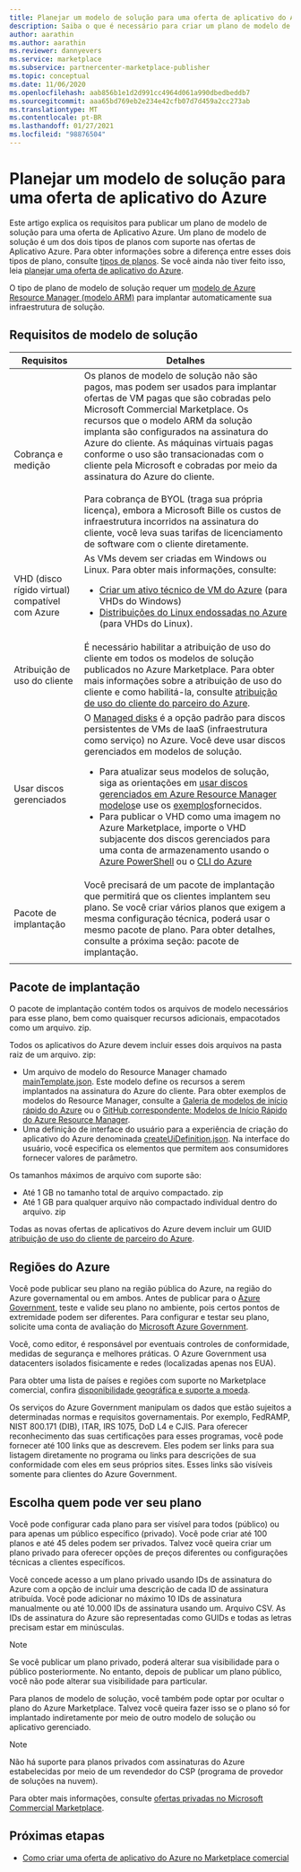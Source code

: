 ```yaml
---
title: Planejar um modelo de solução para uma oferta de aplicativo do Azure
description: Saiba o que é necessário para criar um plano de modelo de solução para uma nova oferta de aplicativo do Azure usando o portal do Marketplace comercial no Microsoft Partner Center.
author: aarathin
ms.author: aarathin
ms.reviewer: dannyevers
ms.service: marketplace
ms.subservice: partnercenter-marketplace-publisher
ms.topic: conceptual
ms.date: 11/06/2020
ms.openlocfilehash: aab856b1e1d2d991cc4964d061a990dbedbeddb7
ms.sourcegitcommit: aaa65bd769eb2e234e42cfb07d7d459a2cc273ab
ms.translationtype: MT
ms.contentlocale: pt-BR
ms.lasthandoff: 01/27/2021
ms.locfileid: "98876504"
---
```

# <a name="plan-a-solution-template-for-an-azure-application-offer"></a>Planejar um modelo de solução para uma oferta de aplicativo do Azure

Este artigo explica os requisitos para publicar um plano de modelo de solução para uma oferta de Aplicativo Azure. Um plano de modelo de solução é um dos dois tipos de planos com suporte nas ofertas de Aplicativo Azure. Para obter informações sobre a diferença entre esses dois tipos de plano, consulte [tipos de planos](plan-azure-application-offer.md#plans). Se você ainda não tiver feito isso, leia [planejar uma oferta de aplicativo do Azure](plan-azure-application-offer.md).

O tipo de plano de modelo de solução requer um [modelo de Azure Resource Manager (modelo ARM)](../azure-resource-manager/templates/overview.md) para implantar automaticamente sua infraestrutura de solução.

## <a name="solution-template-requirements"></a>Requisitos de modelo de solução

| Requisitos | Detalhes |
| ------------ | ------------- |
| Cobrança e medição | Os planos de modelo de solução não são pagos, mas podem ser usados para implantar ofertas de VM pagas que são cobradas pelo Microsoft Commercial Marketplace. Os recursos que o modelo ARM da solução implanta são configurados na assinatura do Azure do cliente. As máquinas virtuais pagas conforme o uso são transacionadas com o cliente pela Microsoft e cobradas por meio da assinatura do Azure do cliente. <br><br> Para cobrança de BYOL (traga sua própria licença), embora a Microsoft Bille os custos de infraestrutura incorridos na assinatura do cliente, você leva suas tarifas de licenciamento de software com o cliente diretamente. |
| VHD (disco rígido virtual) compatível com Azure | As VMs devem ser criadas em Windows ou Linux. Para obter mais informações, consulte:<ul><li>[Criar um ativo técnico de VM do Azure](./azure-vm-create-certification-faq.md#address-a-vulnerability-or-an-exploit-in-a-vm-offer) (para VHDs do Windows)</li><li>[Distribuições do Linux endossadas no Azure](../virtual-machines/linux/endorsed-distros.md) (para VHDs do Linux).</li></ul> |
| Atribuição de uso do cliente | É necessário habilitar a atribuição de uso do cliente em todos os modelos de solução publicados no Azure Marketplace. Para obter mais informações sobre a atribuição de uso do cliente e como habilitá-la, consulte [atribuição de uso do cliente do parceiro do Azure](azure-partner-customer-usage-attribution.md). |
| Usar discos gerenciados | O [Managed disks](../virtual-machines/managed-disks-overview.md) é a opção padrão para discos persistentes de VMs de IaaS (infraestrutura como serviço) no Azure. Você deve usar discos gerenciados em modelos de solução.<ul><li>Para atualizar seus modelos de solução, siga as orientações em [usar discos gerenciados em Azure Resource Manager modelos](../virtual-machines/using-managed-disks-template-deployments.md)e use os [exemplos](https://github.com/Azure/azure-quickstart-templates)fornecidos.</li><li>Para publicar o VHD como uma imagem no Azure Marketplace, importe o VHD subjacente dos discos gerenciados para uma conta de armazenamento usando o [Azure PowerShell](/previous-versions/azure/virtual-machines/scripts/virtual-machines-powershell-sample-copy-managed-disks-vhd) ou o [CLI do Azure](/previous-versions/azure/virtual-machines/scripts/virtual-machines-cli-sample-copy-managed-disks-vhd)</ul> |
| Pacote de implantação | Você precisará de um pacote de implantação que permitirá que os clientes implantem seu plano. Se você criar vários planos que exigem a mesma configuração técnica, poderá usar o mesmo pacote de plano. Para obter detalhes, consulte a próxima seção: pacote de implantação. |
|||

## <a name="deployment-package"></a>Pacote de implantação

O pacote de implantação contém todos os arquivos de modelo necessários para esse plano, bem como quaisquer recursos adicionais, empacotados como um arquivo. zip.

Todos os aplicativos do Azure devem incluir esses dois arquivos na pasta raiz de um arquivo. zip:

- Um arquivo de modelo do Resource Manager chamado [mainTemplate.json](../azure-resource-manager/managed-applications/publish-service-catalog-app.md?tabs=azure-powershell#create-the-arm-template). Este modelo define os recursos a serem implantados na assinatura do Azure do cliente. Para obter exemplos de modelos do Resource Manager, consulte a [Galeria de modelos de início rápido do Azure](https://azure.microsoft.com/documentation/templates/) ou o [GitHub correspondente: Modelos de Início Rápido do Azure Resource Manager](https://github.com/azure/azure-quickstart-templates).
- Uma definição de interface do usuário para a experiência de criação do aplicativo do Azure denominada [createUiDefinition.json](../azure-resource-manager/managed-applications/create-uidefinition-overview.md). Na interface do usuário, você especifica os elementos que permitem aos consumidores fornecer valores de parâmetro.

Os tamanhos máximos de arquivo com suporte são:

- Até 1 GB no tamanho total de arquivo compactado. zip
- Até 1 GB para qualquer arquivo não compactado individual dentro do arquivo. zip

Todas as novas ofertas de aplicativos do Azure devem incluir um GUID [atribuição de uso do cliente de parceiro do Azure](azure-partner-customer-usage-attribution.md).

## <a name="azure-regions"></a>Regiões do Azure

Você pode publicar seu plano na região pública do Azure, na região do Azure governamental ou em ambos. Antes de publicar para o [Azure Government](../azure-government/documentation-government-manage-marketplace-partners.md), teste e valide seu plano no ambiente, pois certos pontos de extremidade podem ser diferentes. Para configurar e testar seu plano, solicite uma conta de avaliação do [Microsoft Azure Government](https://azure.microsoft.com/global-infrastructure/government/request/).

Você, como editor, é responsável por eventuais controles de conformidade, medidas de segurança e melhores práticas. O Azure Government usa datacenters isolados fisicamente e redes (localizadas apenas nos EUA).

Para obter uma lista de países e regiões com suporte no Marketplace comercial, confira [disponibilidade geográfica e suporte a moeda](marketplace-geo-availability-currencies.md).

Os serviços do Azure Government manipulam os dados que estão sujeitos a determinadas normas e requisitos governamentais. Por exemplo, FedRAMP, NIST 800.171 (DIB), ITAR, IRS 1075, DoD L4 e CJIS. Para oferecer reconhecimento das suas certificações para esses programas, você pode fornecer até 100 links que as descrevem. Eles podem ser links para sua listagem diretamente no programa ou links para descrições de sua conformidade com eles em seus próprios sites. Esses links são visíveis somente para clientes do Azure Government.

## <a name="choose-who-can-see-your-plan"></a>Escolha quem pode ver seu plano

Você pode configurar cada plano para ser visível para todos (público) ou para apenas um público específico (privado). Você pode criar até 100 planos e até 45 deles podem ser privados. Talvez você queira criar um plano privado para oferecer opções de preços diferentes ou configurações técnicas a clientes específicos.

Você concede acesso a um plano privado usando IDs de assinatura do Azure com a opção de incluir uma descrição de cada ID de assinatura atribuída. Você pode adicionar no máximo 10 IDs de assinatura manualmente ou até 10.000 IDs de assinatura usando um. Arquivo CSV. As IDs de assinatura do Azure são representadas como GUIDs e todas as letras precisam estar em minúsculas.

> [!NOTE]
> Se você publicar um plano privado, poderá alterar sua visibilidade para o público posteriormente. No entanto, depois de publicar um plano público, você não pode alterar sua visibilidade para particular.

Para planos de modelo de solução, você também pode optar por ocultar o plano do Azure Marketplace. Talvez você queira fazer isso se o plano só for implantado indiretamente por meio de outro modelo de solução ou aplicativo gerenciado.

> [!NOTE]
> Não há suporte para planos privados com assinaturas do Azure estabelecidas por meio de um revendedor do CSP (programa de provedor de soluções na nuvem).

Para obter mais informações, consulte [ofertas privadas no Microsoft Commercial Marketplace](private-offers.md).

## <a name="next-steps"></a>Próximas etapas

- [Como criar uma oferta de aplicativo do Azure no Marketplace comercial](create-new-azure-apps-offer.md)